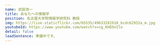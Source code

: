 ```yaml
---
name: 武田浩一
title: あなたへの情報学
position: 名古屋大学院情報学研究科 教授
img: https://live.staticflickr.com/65535/49633281918_bcdc62932a_m.jpg
youtubeId: https://www.youtube.com/watch?v=cg_KHEOvIlo
detail: false
leadSentence: 準備中です。
---
```

